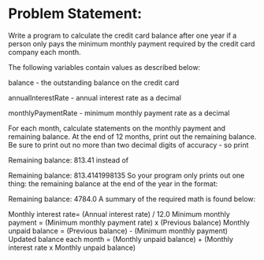 # Problem Statement:

Write a program to calculate the credit card balance after one year if a person
only pays the minimum monthly payment required by the credit card company each month.

The following variables contain values as described below:

balance - the outstanding balance on the credit card

annualInterestRate - annual interest rate as a decimal

monthlyPaymentRate - minimum monthly payment rate as a decimal

For each month, calculate statements on the monthly payment and remaining balance.
At the end of 12 months, print out the remaining balance. Be sure to print out no
more than two decimal digits of accuracy - so print

Remaining balance: 813.41
instead of

Remaining balance: 813.4141998135
So your program only prints out one thing: the remaining balance at the end of
the year in the format:

Remaining balance: 4784.0
A summary of the required math is found below:

Monthly interest rate= (Annual interest rate) / 12.0
Minimum monthly payment = (Minimum monthly payment rate) x (Previous balance)
Monthly unpaid balance = (Previous balance) - (Minimum monthly payment)
Updated balance each month = (Monthly unpaid balance) + (Monthly interest rate x Monthly unpaid balance)
